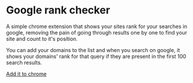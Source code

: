 # Google rank checker
A simple chrome extension that shows your sites rank for your searches in google, removing the pain of going through results one by one to find your site and count to it's position.

You can add your domains to the list and when you search on google, it shows your domains' rank for that query if they are present in the first 100 search results.

[Add it to chrome](https://chrome.google.com/webstore/detail/google-rank-checker/ehgbmeaekkaeajmapeefcolejlaamdip)
